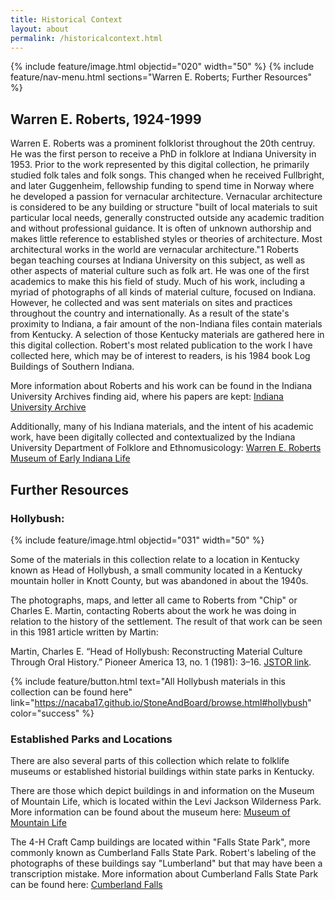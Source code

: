 ```yaml
---
title: Historical Context
layout: about
permalink: /historicalcontext.html
---
```

{% include feature/image.html objectid="020" width="50" %} 
{% include feature/nav-menu.html sections="Warren E. Roberts; Further Resources" %}

## Warren E. Roberts, 1924-1999
Warren E. Roberts was a prominent folklorist throughout the 20th centruy. He was the first person to receive a PhD in folklore at Indiana University in 1953. Prior to the work represented by this digital collection, he primarily studied folk tales and folk songs. This changed when he received Fullbright, and later Guggenheim, fellowship funding to spend time in Norway where he developed a passion for vernacular architecture. Vernacular architecture is considered to be any building or structure "built of local materials to suit particular local needs, generally constructed outside any academic tradition and without professional guidance. It is often of unknown authorship and makes little reference to established styles or theories of architecture. Most architectural works in the world are vernacular architecture."1 Roberts began teaching courses at Indiana University on this subject, as well as other aspects of material culture such as folk art. He was one of the first academics to make this his field of study. Much of his work, including a myriad of photographs of all kinds of material culture, focused on Indiana. However, he collected and was sent materials on sites and practices throughout the country and internationally. As a result of the state's proximity to Indiana, a fair amount of the non-Indiana files contain materials from Kentucky. A selection of those Kentucky materials are gathered here in this digital collection. Robert's most related publication to the work I have collected here, which may be of interest to readers, is his 1984 book Log Buildings of Southern Indiana.  

 

More information about Roberts and his work can be found in the Indiana University Archives finding aid, where his papers are kept: [Indiana University Archive](https://archives.iu.edu/html/InU-Ar-VAA9415.html) 

Additionally, many of his Indiana materials, and the intent of his academic work, have been digitally collected and contextualized by the Indiana University Department of Folklore and Ethnomusicology: [Warren E. Roberts Museum of Early Indiana Life](https://wer.sitehost.iu.edu/index.shtml)

## Further Resources

### Hollybush: 
{% include feature/image.html objectid="031" width="50" %} 

Some of the materials in this collection relate to a location in Kentucky known as Head of Hollybush, a small community located in a Kentucky mountain holler in Knott County, but was abandoned in about the 1940s.    

The photographs, maps, and letter all came to Roberts from "Chip" or Charles E. Martin, contacting Roberts about the work he was doing in relation to the history of the settlement. The result of that work can be seen in this 1981 article written by Martin:  

Martin, Charles E. “Head of Hollybush: Reconstructing Material Culture Through Oral History.” Pioneer America 13, no. 1 (1981): 3–16. [JSTOR link](http://www.jstor.org/stable/29763613).

{% include feature/button.html text="All Hollybush materials in this collection can be found here" link="https://nacaba17.github.io/StoneAndBoard/browse.html#hollybush" color="success" %}

### Established Parks and Locations
There are also several parts of this collection which relate to folklife museums or established historial buildings within state parks in Kentucky. 

There are those which depict buildings in and information on the Museum of Mountain Life, which is located within the Levi Jackson Wilderness Park. More information can be found about the museum here: [Museum of Mountain Life](https://www.explorekywildlands.com/listing/mountain-life-museum/853/)

The 4-H Craft Camp buildings are located within "Falls State Park", more commonly known as Cumberland Falls State Park. Robert's labeling of the photographs of these buildings say "Lumberland" but that may have been a transcription mistake. More information about Cumberland Falls State Park can be found here: [Cumberland Falls](https://www.kentuckytourism.com/things-to-do/outdoors/natural-attractions/cumberland-falls)
